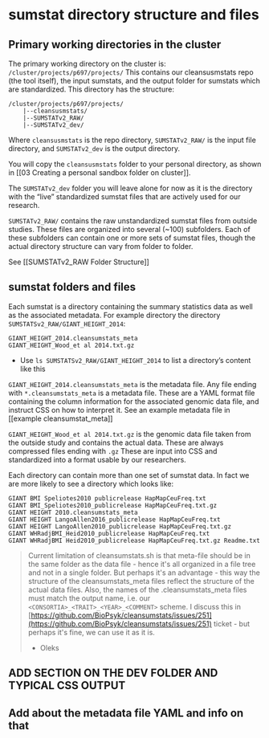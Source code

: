 # sumstat directory structure and files

## Primary working directories in the cluster
The primary working directory on the cluster is:
`/cluster/projects/p697/projects/`
This contains our cleansusmstats repo (the tool itself), the input sumstats, and the output folder for sumstats which are standardized. This directory has the structure:
```
/cluster/projects/p697/projects/
	|--cleansusmstats/
	|--SUMSTATv2_RAW/    
	|--SUMSTATv2_dev/
```
Where `cleansusmstats` is the repo directory,
`SUMSTATv2_RAW/` is the input file directory,
and `SUMSTATv2_dev` is the output directory.

You will copy the `cleansusmstats` folder to your personal directory, as shown in [[03 Creating a personal sandbox folder on cluster]].

The `SUMSTATv2_dev` folder you will leave alone for now as it is the directory with the “live” standardized sumstat files that are actively used for our research.

`SUMSTATv2_RAW/` contains the raw unstandardized sumstat files from outside studies. These files are organized into several (~100) subfolders. Each of these subfolders can contain one or more sets of sumstat files, though the actual directory structure can vary from folder to folder.

See [[SUMSTATv2_RAW Folder Structure]]



## sumstat folders and files
Each sumstat is a directory containing the summary statistics data as well as the associated metadata.
For example directory the directory  `SUMSTATSv2_RAW/GIANT_HEIGHT_2014`:
```
GIANT_HEIGHT_2014.cleansumstats_meta 
GIANT_HEIGHT_Wood_et al 2014.txt.gz
```
- Use `ls SUMSTATSv2_RAW/GIANT_HEIGHT_2014` to list a directory’s content like this 

`GIANT_HEIGHT_2014.cleansumstats_meta` is the metadata file. Any file ending with `*.cleansumstats_meta` is a metadata file. These are a YAML format file containing the column information for the associated genomic data file, and instruct CSS on how to interpret it. See an example metadata file in [[example cleansumstat_meta]]

`GIANT_HEIGHT_Wood_et al 2014.txt.gz` is the genomic data file taken from the outside study and contains the actual data. These are always compressed files ending with `.gz` These are input into CSS and standardized into a format usable by our researchers.


Each directory can contain more than one set of sumstat data. In fact we are more likely to see a directory which looks like:
```
GIANT BMI Speliotes2010 publicrelease HapMapCeuFreq.txt
GIANT BMI_Speliotes2010_publicrelease HapMapCeuFreq.txt.gz 
GIANT HEIGHT 2010.cleansumstats_meta
GIANT HEIGHT LangoAllen2016_publicrelease HapMapCeuFreq.txt 
GIANT HEIGHT LangoAllen2010_publicrelease HapMapCeuFreq.txt.gz 
GIANT WHRadjBMI_Heid2010_publicrelease HapMapCeuFreq.txt 
GIANT WHRadjBMI Heid2010_publicrelease HapMapCeuFreq.txt.gz Readme.txt
```

> Current limitation of cleansumstats.sh is that meta-file should be in the same folder as the data file - hence it's all organized in a file tree and not in a single folder. But perhaps it's an advantage - this way the structure of the cleansumstats_meta files reflect the structure of the actual data files. Also, the names of the .cleansumstats_meta files must match the output name, i.e. our `<CONSORTIA>_<TRAIT>_<YEAR>_<COMMENT>` scheme. I discuss this in  [https://github.com/BioPsyk/cleansumstats/issues/251](https://github.com/BioPsyk/cleansumstats/issues/251) ticket - but perhaps it's fine, we can use it as it is.
> 
> - Oleks


##  ADD SECTION ON THE DEV FOLDER AND TYPICAL CSS OUTPUT 

## Add about the metadata file YAML and info on that